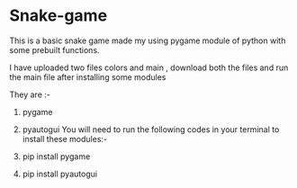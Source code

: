 # Snake-game
This is a basic snake game made my using pygame module of python with some prebuilt functions. 

I have uploaded two files colors and main , download both the files and run the main file after installing some modules

They are :-

 1. pygame
 2. pyautogui
You will need to run the following codes in your terminal to install these modules:-
 
 1. pip install pygame
 2. pip install pyautogui

